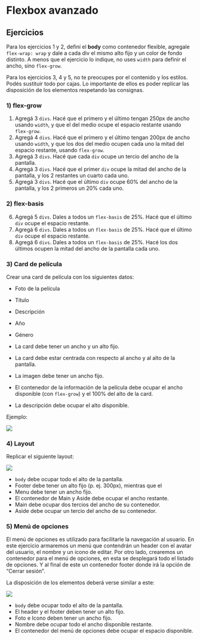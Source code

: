 # Flexbox avanzado

## Ejercicios

Para los ejercicios 1 y 2, definí el **body** como contenedor flexible, agregale `flex-wrap: wrap` y dale a cada div el mismo alto fijo y un color de fondo distinto. A menos que el ejercicio lo indique, no uses `width` para definir el ancho, sino `flex-grow`.  

Para los ejercicios 3, 4 y 5, no te preocupes por el contenido y los estilos. Podés sustituir todo por cajas. Lo importante de ellos es poder replicar las disposición de los elementos respetando las consignas.

### 1) flex-grow

1. Agregá 3 `divs`. Hacé que el primero y el último tengan 250px de ancho usando `width`, y que el del medio ocupe el espacio restante usando `flex-grow`.
2. Agregá 4 `divs`. Hacé que el primero y el último tengan 200px de ancho usando `width`, y que los dos del medio ocupen cada uno la mitad del espacio restante, usando `flex-grow`.
3. Agregá 3 `divs`. Hacé que cada `div` ocupe un tercio del ancho de la pantalla.
4. Agregá 3 `divs`. Hacé que el primer `div` ocupe la mitad del ancho de la pantalla, y los 2 restantes un cuarto cada uno.
5. Agregá 3 `divs`. Hacé que el último `div` ocupe 60% del ancho de la pantalla, y los 2 primeros un 20% cada uno.

### 2) flex-basis

6. Agregá 5 `divs`. Dales a todos un `flex-basis` de 25%. Hacé que el último `div` ocupe el espacio restante.
7. Agregá 6 `divs`. Dales a todos un `flex-basis` de 25%. Hacé que el último `div` ocupe el espacio restante.
8. Agregá 6 `divs`. Dales a todos un `flex-basis` de 25%. Hacé los dos últimos ocupen la mitad del ancho de la pantalla cada uno.

### 3) Card de película

Crear una card de película con los siguientes datos:

- Foto de la película
- Título
- Descripción
- Año
- Género

- La card debe tener un ancho y un alto fijo.
- La card debe estar centrada con respecto al ancho y al alto de la pantalla.
- La imagen debe tener un ancho fijo.
- El contenedor de la información de la película debe ocupar el ancho disponible (con `flex-grow`) y el 100% del alto de la card.
- La descripción debe ocupar el alto disponible.

Ejemplo:

![](https://i.ibb.co/z6hKMWp/Screen-Shot-2020-08-28-at-17-10-56.png)


### 4) Layout

Replicar el siguiente layout:

![](https://i.ibb.co/0f0dzc8/Screen-Shot-2020-08-28-at-17-03-28.png)

- `body` debe ocupar todo el alto de la pantalla.
- Footer debe tener un alto fijo (p. ej. 300px), mientras que el 
- Menu debe tener un ancho fijo.
- El contenedor de Main y Aside debe ocupar el ancho restante.
- Main debe ocupar dos tercios del ancho de su contenedor.
- Aside debe ocupar un tercio del ancho de su contenedor.

### 5) Menú de opciones

El menú de opciones es utilizado para facilitarle la navegación al usuario. En este ejercicio armaremos un menú que contendrán un header con el avatar del usuario, el nombre y un icono de editar. Por otro lado, crearemos un contenedor para el menú de opciones, en esta se desplegará todo el listado de opciones. Y al final de este un contenedor footer donde irá la opción de “Cerrar sesión”.

La disposición de los elementos deberá verse similar a este:

![](https://i.ibb.co/y89xx8K/Screen-Shot-2020-08-28-at-17-40-59.png)

- `body` debe ocupar todo el alto de la pantalla.
- El header y el footer deben tener un alto fijo. 
- Foto e Icono deben tener un ancho fijo.
- Nombre debe ocupar todo el ancho disponible restante.
- El contenedor del menú de opciones debe ocupar el espacio disponible.

